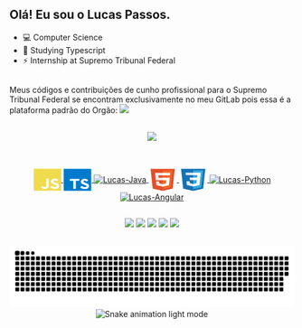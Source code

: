 ## Olá! Eu sou o Lucas Passos.


- :computer:  Computer Science
- :seedling:  Studying Typescript
- :zap:  Internship at Supremo Tribunal Federal 

##
<!-- acesso gitlab-->
<div>
Meus códigos e contribuições de cunho profissional para o Supremo Tribunal Federal se encontram exclusivamente no meu GitLab pois essa é a plataforma padrão do Orgão:
<a href="https://gitlab.com/lucas.s.passos" target="_blank"><img src="https://img.shields.io/badge/gitlab-%23181717.svg?style=for-the-badge&logo=gitlab&logoColor=white" target="_blank"></a>

</div>

##

<!-- Most Used Languages-->
<div align="center">
  <a href="https://https://github.com/alendadepassos">
  
  <img height="180em" src="https://github-readme-stats.vercel.app/api/top-langs/?username=alendadepassos&layout=compact&langs_count=7&theme=dark"/>
</div>

##  
<!-- known languages -->
<div style="display: inline_block"><br>
  <div align="center">
  <img align="center" alt="Lucas-Js" height="40" width="50" src="https://raw.githubusercontent.com/devicons/devicon/master/icons/javascript/javascript-plain.svg">
  <img align="center" alt="Lucas-Ts" height="40" width="50" src="https://raw.githubusercontent.com/devicons/devicon/master/icons/typescript/typescript-plain.svg">
  <img align="center" alt="Lucas-Java" height="40" width="50" src="https://raw.githubusercontent.com/jmnote/z-icons/master/svg/java.svg">
  <img align="center" alt="Lucas-HTML" height="40" width="50" src="https://raw.githubusercontent.com/devicons/devicon/master/icons/html5/html5-original.svg">
  <img align="center" alt="Lucas-CSS " height="40" width="50" src="https://raw.githubusercontent.com/devicons/devicon/master/icons/css3/css3-original.svg">
  <img align="center" alt="Lucas-Python " src="https://img.shields.io/badge/Python-14354C?style=for-the-badge&logo=python&logoColor=white">
  <img align="center" alt="Lucas-Angular " src="https://img.shields.io/badge/angular-%23DD0031.svg?style=for-the-badge&logo=angular&logoColor=white">
</div>
  </div>
 
##
  <!-- Contact -->
  <div> 
    <div align="center">
  <a href="https://instagram.com/a_lenda_de_passos?igshid=YmMyMTA2M2Y=" target="_blank"><img src="https://img.shields.io/badge/-Instagram-%23E4405F?style=for-the-badge&logo=instagram&logoColor=white" target="_blank"></a>
  <!-- <a href = "mailto:lucaspassos9@gmail.com"><img src="https://img.shields.io/badge/-Gmail-%23333?style=for-the-badge&logo=gmail&logoColor=white" target="_blank"></a> -->
  <a href="https://www.linkedin.com/in/lucaspassos9/" target="_blank"><img src="https://img.shields.io/badge/-LinkedIn-%230077B5?style=for-the-badge&logo=linkedin&logoColor=white" target="_blank"></a> 
  <a href="https://github.com/alendadepassos" target="_blank"><img src="https://img.shields.io/badge/github-%23121011.svg?style=for-the-badge&logo=github&logoColor=white" target="_blank"></a> 
  <a href="https://gitlab.com/lucas.s.passos" target="_blank"><img src="https://img.shields.io/badge/gitlab-%23181717.svg?style=for-the-badge&logo=gitlab&logoColor=white" target="_blank"></a> 
  <a href="https://steamcommunity.com/id/alendadepassos" target="_blank"><img src="https://img.shields.io/badge/steam-%23000000.svg?style=for-the-badge&logo=steam&logoColor=white" target="_blank"></a> 

</div>

##

<!--Snake animation-->
<div align="center">
 
![Snake animation dark mode](https://raw.githubusercontent.com/alendadepassos/alendadepassos/output/github-contribution-grid-snake-dark.svg#gh-dark-mode-only)
![Snake animation light mode](https://raw.githubusercontent.com/alendadepassos/alendadepassos/output/github-contribution-grid-snake.svg#gh-light-mode-only)
  
</div>
 


